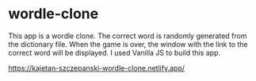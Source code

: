 # wordle-clone

This app is a wordle clone. The correct word is randomly generated from the dictionary file. When the game is over, the window with the link to the correct word will be displayed. I used Vanilla JS to build this app.

https://kajetan-szczepanski-wordle-clone.netlify.app/
